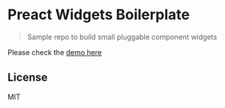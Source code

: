 # Preact Widgets Boilerplate

> Sample repo to build small pluggable component widgets

Please check the [demo here](http://preact-habitat.netlify.com/)


## License

MIT
